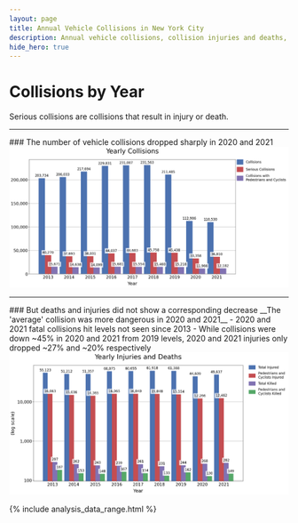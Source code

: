 ```yaml
---
layout: page
title: Annual Vehicle Collisions in New York City
description: Annual vehicle collisions, collision injuries and deaths, and collisions with pedestrians / cyclists in New York City (NYC)
hide_hero: true
---
```

# Collisions by Year
Serious collisions are collisions that result in injury or death. 

<hr class="hr">
### The number of vehicle collisions dropped sharply in 2020 and 2021

<img src="images/yearly_collisions.png">

<hr class="hr">
### But deaths and injuries did not show a corresponding decrease
__The 'average' collision was more dangerous in 2020 and 2021__
- 2020 and 2021 fatal collisions hit levels not seen since 2013
- While collisions were down ~45% in 2020 and 2021 from 2019 levels, 2020 and 2021 injuries only dropped ~27% and ~20% respectively

<img src="images/yearly_injuries_deaths.png">

{% include analysis_data_range.html %}
